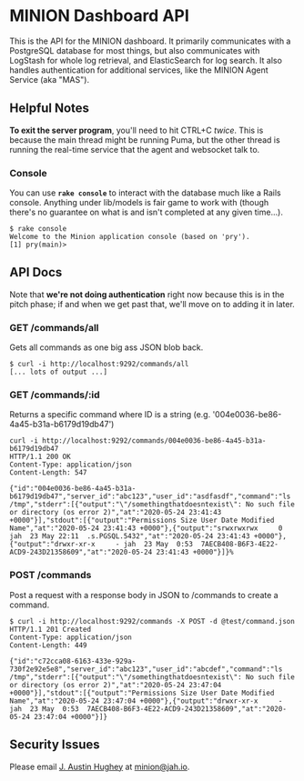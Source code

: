 # MINION Dashboard API

This is the API for the MINION dashboard. It primarily communicates with a
PostgreSQL database for most things, but also communicates with LogStash for
whole log retrieval, and ElasticSearch for log search. It also handles authentication
for additional services, like the MINION Agent Service (aka "MAS").

## Helpful Notes

**To exit the server program**, you'll need to hit CTRL+C _twice_. This is
because the main thread might be running Puma, but the other thread is running
the real-time service that the agent and websocket talk to.

### Console

You can use **`rake console`** to interact with the database much like a
Rails console. Anything under lib/models is fair game to work with (though
there's no guarantee on what is and isn't completed at any given time...).

```
$ rake console
Welcome to the Minion application console (based on 'pry').
[1] pry(main)>
```

## API Docs

Note that **we're not doing authentication** right now because this is in the
pitch phase; if and when we get past that, we'll move on to adding it in later.

### GET /commands/all

Gets all commands as one big ass JSON blob back.

```
$ curl -i http://localhost:9292/commands/all
[... lots of output ...]
```

### GET /commands/:id

Returns a specific command where ID is a string (e.g. '004e0036-be86-4a45-b31a-b6179d19db47')

```
curl -i http://localhost:9292/commands/004e0036-be86-4a45-b31a-b6179d19db47
HTTP/1.1 200 OK
Content-Type: application/json
Content-Length: 547

{"id":"004e0036-be86-4a45-b31a-b6179d19db47","server_id":"abc123","user_id":"asdfasdf","command":"ls /tmp","stderr":[{"output":"\"/somethingthatdoesntexist\": No such file or directory (os error 2)","at":"2020-05-24 23:41:43 +0000"}],"stdout":[{"output":"Permissions Size User Date Modified Name","at":"2020-05-24 23:41:43 +0000"},{"output":"srwxrwxrwx     0 jah  23 May 22:11  .s.PGSQL.5432","at":"2020-05-24 23:41:43 +0000"},{"output":"drwxr-xr-x     - jah  23 May  0:53  7AECB408-B6F3-4E22-ACD9-243D21358609","at":"2020-05-24 23:41:43 +0000"}]}%
```

### POST /commands

Post a request with a response body in JSON to /commands to create a command.

```
$ curl -i http://localhost:9292/commands -X POST -d @test/command.json
HTTP/1.1 201 Created
Content-Type: application/json
Content-Length: 449

{"id":"c72cca08-6163-433e-929a-730f2e92e5e8","server_id":"abc123","user_id":"abcdef","command":"ls /tmp","stderr":[{"output":"\"/somethingthatdoesntexist\": No such file or directory (os error 2)","at":"2020-05-24 23:47:04 +0000"}],"stdout":[{"output":"Permissions Size User Date Modified Name","at":"2020-05-24 23:47:04 +0000"},{"output":"drwxr-xr-x     - jah  23 May  0:53  7AECB408-B6F3-4E22-ACD9-243D21358609","at":"2020-05-24 23:47:04 +0000"}]}
```

## Security Issues

Please email [J. Austin Hughey](https://github.com/jahio) at minion@jah.io.
